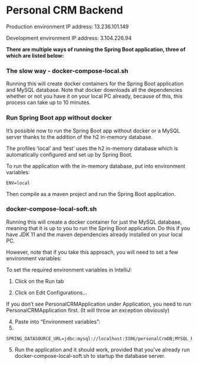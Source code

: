 # Personal CRM Backend

Production environment IP address: 13.236.101.149

Development environment IP address: 3.104.226.94



**There are multiple ways of running the Spring Boot application, three of which are listed below:**

### The slow way - docker-compose-local.sh

Running this will create docker containers for the Spring Boot application and MySQL database.
Note that docker downloads all the dependencies whether or not you have it on your local PC already, because of this, this process can take up to 10 minutes.

### Run Spring Boot app without docker

It’s possible now to run the Spring Boot app without docker or a MySQL server thanks to the addition of the h2 in-memory database.

The profiles ‘local’ and ‘test’ uses the h2 in-memory database which is automatically configured and set up by Spring Boot.

To run the application with the in-memory database, put into environment variables:

```
ENV=local
```

Then compile as a maven project and run the Spring Boot application.

### docker-compose-local-soft.sh

Running this will create a docker container for just the MySQL database, meaning that it is up to you to run the Spring Boot application. Do this if you have JDK 11 and the maven dependencies already installed on your local PC.

However, note that if you take this approach, you will need to set a few environment variables:

To set the required environment variables in IntelliJ:

1. Click on the Run tab

2. Click on Edit Configurations…

If you don’t see PersonalCRMApplication under Application, you need to run PersonalCRMApplication first. (It will throw an exception obviously)

4. Paste into “Environment variables”:
5. 
```
SPRING_DATASOURCE_URL=jdbc:mysql://localhost:3306/personalCrmDB;MYSQL_ROOT_PASSWORD=admin;ENV=dev
```

5. Run the application and it should work, provided that you’ve already run docker-compose-local-soft.sh to startup the database server.


